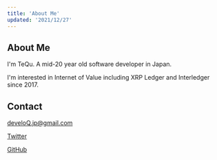 ```yaml
---
title: 'About Me'
updated: '2021/12/27'
---
```


## About Me

I'm TeQu. A mid-20 year old software developer in Japan.

I'm interested in Internet of Value including XRP Ledger and Interledger since 2017.

## Contact

develoQ.jp@gmail.com

[Twitter](https://mobile.twitter.com/_tequ_)

[GitHub](https://github.com/develoQ)
